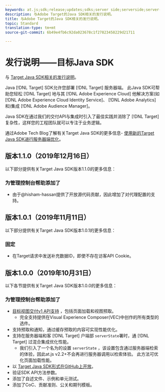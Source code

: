 ```yaml
---
keywords: at.js;sdk;release;updates;sdks;server side;serverside;server-side;java;java sdk
description: 与Adobe Target的Java SDK相关的发行说明。
title: 与Adobe Target的Java SDK相关的发行说明。
topic: Standard
translation-type: tm+mt
source-git-commit: 6b49e4fb6c92da023678c1f27823458229d21711

---
```



# 发行说明——目标Java SDK

与 [Target Java SDK相关的发行说明](https://github.com/adobe/target-java-sdk)。

Java [!DNL Target] SDK允许您部署 [!DNL Target] 服务器端。 此Java SDK可帮助您轻松 [!DNL Target] 地与其 [!DNL Adobe Experience Cloud] 他解决方案(如 [!DNL Adobe Experience Cloud Identity Service]、 [!DNL Adobe Analytics]和)集成 [!DNL Adobe Audience Manager]。

Java SDK在通过我们的交付API与集成时引入了最佳实践并消除了 [!DNL Target] 复杂性，这样您的工程团队就可以专注于业务逻辑。

通过Adobe Tech Blog了解有关Target Java SDK的更多信息- [使用新的Target Java SDK进行服务器端优化](https://medium.com/adobetech/server-side-optimization-with-the-new-target-java-sdk-421dc418a3f2)。

## 版本1.1.0（2019年12月16日）

以下部分提供有关Target Java SDK版本1.1.0的更多信息：

### 为管理控制台帮助添加了

* 由于@hisham-hassan提供了开放源代码贡献，因此增加了对代理配置的支持。

## 版本1.0.1（2019年11月11日）

以下部分提供有关Target Java SDK版本1.0.1的更多信息：

### 固定

* 在Target请求中发送补充数据ID，即使不存在访客API Cookie。

## 版本1.0.0（2019年10月31日）

以下各节提供有关Target Java SDK版本1.0.0的更多信息：

### 为管理控制台帮助添加了

* [目标视图交付v1 API支持](https://developers.adobetarget.com/api/delivery-api/) ，包括页面加载和视图预取。
   * 完全支持提供在Visual Experience Composer(VEC)中创作的所有类型的选件。
* 支持预取和通知，通过缓存预取的内容可实现性能优化。
* 支持在服务器端和客 [!DNL Target] 户端部 `serverState`署时，通 [!DNL Target] 过混合集成优化性能。
   * 我们引入了一个名为的设置 `serverState` ，该设置包含通过服务器端检索的体验，因此at.js v2.2+不会再进行服务器调用以检索体验。 此方法可优化页面加载性能。
* 以 [Target Java SDK形式在GitHub上开放](https://github.com/adobe/target-java-sdk)。
* 验证SDK API方法参数。
* 添加了自述文件、示例和单元测试。
* 添加了CoC、贡献准则、公关和期刊模板。

